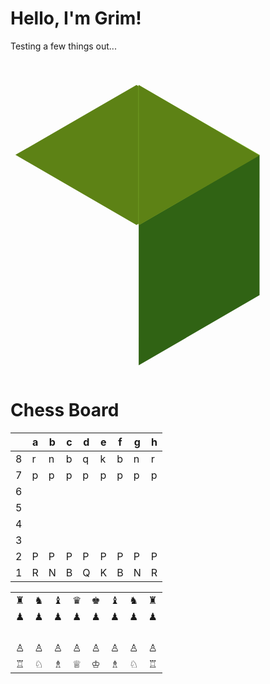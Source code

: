 # Hello, I'm Grim!

Testing a few things out... 

<svg viewBox="0 0 128 128">
<path fill="#5D8215" d="M2 38.5l49.2-28.4 49.1 28.4-49.1 28.5z"></path>
<path fill="#306314" d="M101.2 38.5v57l-49.1 28.5v-57z"></path>
<path fill="#8CC63E" d="M101.2 38.5l-49.2-28.4v57z"></path>
<path fill="#5D8215" d="M52.1 10.1v57l49.1-28.4z"></path>
</svg>

# Chess Board

|   | a | b | c | d | e | f | g | h |
|---|---|---|---|---|---|---|---|---|
| 8 | r | n | b | q | k | b | n | r |
| 7 | p | p | p | p | p | p | p | p |
| 6 |   |   |   |   |   |   |   |   |
| 5 |   |   |   |   |   |   |   |   |
| 4 |   |   |   |   |   |   |   |   |
| 3 |   |   |   |   |   |   |   |   |
| 2 | P | P | P | P | P | P | P | P |
| 1 | R | N | B | Q | K | B | N | R |

<table>
  <tr>
    <td>♜</td><td>♞</td><td>♝</td><td>♛</td><td>♚</td><td>♝</td><td>♞</td><td>♜</td>
  </tr>
  <tr>
    <td>♟</td><td>♟</td><td>♟</td><td>♟</td><td>♟</td><td>♟</td><td>♟</td><td>♟</td>
  </tr>
  <tr>
    <td></td><td></td><td></td><td></td><td></td><td></td><td></td><td></td>
  </tr>
  <tr>
    <td></td><td></td><td></td><td></td><td></td><td></td><td></td><td></td>
  </tr>
  <tr>
    <td></td><td></td><td></td><td></td><td></td><td></td><td></td><td></td>
  </tr>
  <tr>
    <td></td><td></td><td></td><td></td><td></td><td></td><td></td><td></td>
  </tr>
  <tr>
    <td>♙</td><td>♙</td><td>♙</td><td>♙</td><td>♙</td><td>♙</td><td>♙</td><td>♙</td>
  </tr>
  <tr>
    <td>♖</td><td>♘</td><td>♗</td><td>♕</td><td>♔</td><td>♗</td><td>♘</td><td>♖</td>
  </tr>
</table>
